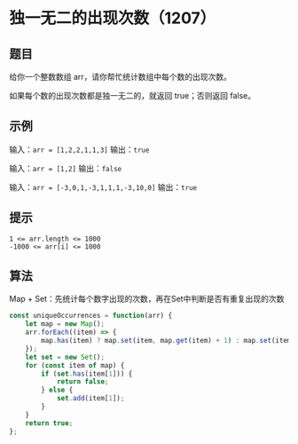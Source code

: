 # 独一无二的出现次数（1207）

## 题目

给你一个整数数组 arr，请你帮忙统计数组中每个数的出现次数。

如果每个数的出现次数都是独一无二的，就返回 true；否则返回 false。

## 示例

输入：`arr = [1,2,2,1,1,3]`
输出：`true`

输入：`arr = [1,2]`
输出：`false`

输入：`arr = [-3,0,1,-3,1,1,1,-3,10,0]`
输出：`true`
 

## 提示

```
1 <= arr.length <= 1000
-1000 <= arr[i] <= 1000
```

## 算法

Map + Set：先统计每个数字出现的次数，再在Set中判断是否有重复出现的次数

```js
const uniqueOccurrences = function(arr) {
	let map = new Map();
	arr.forEach((item) => {
		map.has(item) ? map.set(item, map.get(item) + 1) : map.set(item, 1);
	});
	let set = new Set();
	for (const item of map) {
		if (set.has(item[1])) {
			return false;
		} else {
			set.add(item[1]);
		}
	}
	return true;
};
```